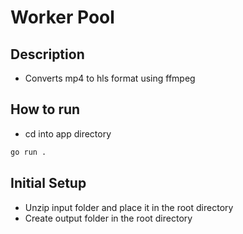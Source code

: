 # Worker Pool

## Description

- Converts mp4 to hls format using ffmpeg

## How to run

- cd into app directory

```zsh
go run .
```

## Initial Setup

- Unzip input folder and place it in the root directory
- Create output folder in the root directory